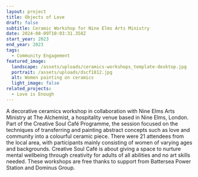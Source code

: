 ```yaml
---
layout: project
title: Objects of Love
draft: false
subtitle: Ceramic Workshop for Nine Elms Arts Ministry
date: 2024-08-09T10:03:31.358Z
start_year: 2023
end_year: 2023
tags:
  - Community Engagement
featured_image:
  landscape: /assets/uploads/ceramics-workshops_template-desktop.jpg
  portrait: /assets/uploads/dscf1812.jpg
  alt: Women painting on ceramics
  light_image: false
related_projects:
  - Love is Enough
---
```

A decorative ceramics workshop in collaboration with Nine Elms Arts Ministry at The Alchemist, a hospitality venue based in Nine Elms, London. Part of the Creative Soul Café Programme, the session focused on the techniques of transferring and painting abstract concepts such as love and community into a colourful ceramic piece. There were 21 attendees from the local area, with participants mainly consisting of women of varying ages and backgrounds. Creative Soul Café is about giving a space to nurture mental wellbeing through creativity for adults of all abilities and no art skills needed. These workshops are free thanks to support from Battersea Power Station and Dominus Group.